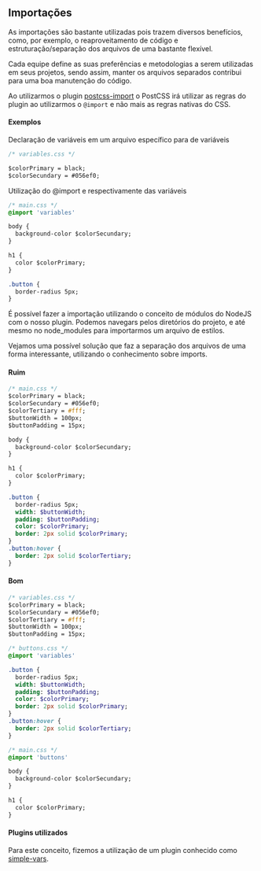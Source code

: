 ## Importações

As importações são bastante utilizadas pois trazem diversos benefícios, como, por exemplo, o reaproveitamento de código e estruturação/separação dos arquivos de uma bastante flexível.

Cada equipe define as suas preferências e metodologias a serem utilizadas em seus projetos, sendo assim, manter os arquivos separados contribui para uma boa manutenção do código.

Ao utilizarmos o plugin [postcss-import](#plugins-utilizados) o PostCSS irá utilizar as regras do plugin ao utilizarmos o `@import` e não mais as regras nativas do CSS.

#### Exemplos

Declaração de variáveis em um arquivo específico para de variáveis
```sass
/* variables.css */

$colorPrimary = black;
$colorSecundary = #056ef0;
```

Utilização do @import e respectivamente das variáveis
```sass
/* main.css */
@import 'variables'

body {
  background-color $colorSecundary;
}

h1 {
  color $colorPrimary;
}

.button {
  border-radius 5px;
}
```

É possível fazer a importação utilizando o conceito de módulos do NodeJS com o nosso plugin. Podemos navegars pelos diretórios do projeto, e até mesmo no node_modules para importarmos um arquivo de estilos.

Vejamos uma possível solução que faz a separação dos arquivos de uma forma interessante, utilizando o conhecimento sobre imports.

#### Ruim
```sass
/* main.css */
$colorPrimary = black;
$colorSecundary = #056ef0;
$colorTertiary = #fff;
$buttonWidth = 100px;
$buttonPadding = 15px;

body {
  background-color $colorSecundary;
}

h1 {
  color $colorPrimary;
}

.button {
  border-radius 5px;
  width: $buttonWidth;
  padding: $buttonPadding;
  color: $colorPrimary;
  border: 2px solid $colorPrimary;
}
.button:hover {
  border: 2px solid $colorTertiary;
}

```

#### Bom

```sass
/* variables.css */
$colorPrimary = black;
$colorSecundary = #056ef0;
$colorTertiary = #fff;
$buttonWidth = 100px;
$buttonPadding = 15px;

/* buttons.css */
@import 'variables'

.button {
  border-radius 5px;
  width: $buttonWidth;
  padding: $buttonPadding;
  color: $colorPrimary;
  border: 2px solid $colorPrimary;
}
.button:hover {
  border: 2px solid $colorTertiary;
}

/* main.css */
@import 'buttons'

body {
  background-color $colorSecundary;
}

h1 {
  color $colorPrimary;
}
```

#### Plugins utilizados
Para este conceito, fizemos a utilização de um plugin conhecido como [simple-vars](https://github.com/postcss/postcss-simple-vars).
